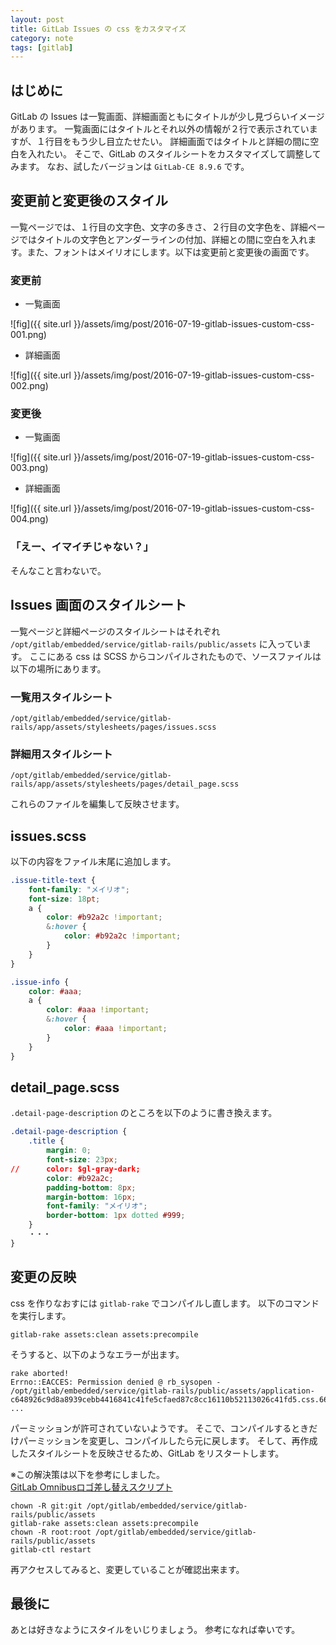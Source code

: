 ```yaml
---
layout: post
title: GitLab Issues の css をカスタマイズ
category: note
tags: [gitlab]
---
```


## はじめに

GitLab の Issues は一覧画面、詳細画面ともにタイトルが少し見づらいイメージがあります。
一覧画面にはタイトルとそれ以外の情報が２行で表示されていますが、１行目をもう少し目立たせたい。
詳細画面ではタイトルと詳細の間に空白を入れたい。
そこで、GitLab のスタイルシートをカスタマイズして調整してみます。
なお、試したバージョンは `GitLab-CE 8.9.6` です。

## 変更前と変更後のスタイル

一覧ページでは、１行目の文字色、文字の多きさ、２行目の文字色を、詳細ページではタイトルの文字色とアンダーラインの付加、詳細との間に空白を入れます。また、フォントはメイリオにします。以下は変更前と変更後の画面です。

### 変更前

* 一覧画面

![fig]({{ site.url }}/assets/img/post/2016-07-19-gitlab-issues-custom-css-001.png)

* 詳細画面

![fig]({{ site.url }}/assets/img/post/2016-07-19-gitlab-issues-custom-css-002.png)

### 変更後

* 一覧画面

![fig]({{ site.url }}/assets/img/post/2016-07-19-gitlab-issues-custom-css-003.png)

* 詳細画面

![fig]({{ site.url }}/assets/img/post/2016-07-19-gitlab-issues-custom-css-004.png)

### 「えー、イマイチじゃない？」
そんなこと言わないで。

## Issues 画面のスタイルシート

一覧ページと詳細ページのスタイルシートはそれぞれ `/opt/gitlab/embedded/service/gitlab-rails/public/assets` に入っています。
ここにある css は SCSS からコンパイルされたもので、ソースファイルは以下の場所にあります。

### 一覧用スタイルシート

	/opt/gitlab/embedded/service/gitlab-rails/app/assets/stylesheets/pages/issues.scss

### 詳細用スタイルシート

	/opt/gitlab/embedded/service/gitlab-rails/app/assets/stylesheets/pages/detail_page.scss

これらのファイルを編集して反映させます。

## issues.scss

以下の内容をファイル末尾に追加します。

```css
.issue-title-text {
    font-family: "メイリオ";
    font-size: 18pt;
    a {
        color: #b92a2c !important;
        &:hover {
            color: #b92a2c !important;
        }
    }
}

.issue-info {
    color: #aaa;
    a {
        color: #aaa !important;
        &:hover {
            color: #aaa !important;
        }
    }
}
```

## detail_page.scss

`.detail-page-description` のところを以下のように書き換えます。

```css
.detail-page-description {
    .title {
        margin: 0;
        font-size: 23px;
//      color: $gl-gray-dark;
        color: #b92a2c;
        padding-bottom: 8px;
        margin-bottom: 16px;
        font-family: "メイリオ";
        border-bottom: 1px dotted #999;
    }
    ・・・
}
```


## 変更の反映

css を作りなおすには `gitlab-rake` でコンパイルし直します。
以下のコマンドを実行します。

```
gitlab-rake assets:clean assets:precompile
```

そうすると、以下のようなエラーが出ます。

```
rake aborted!
Errno::EACCES: Permission denied @ rb_sysopen - /opt/gitlab/embedded/service/gitlab-rails/public/assets/application-c648926c9d8a8939cebb4416841c41fe5cfaed87c8cc16110b52113026c41fd5.css.66282720.7223.147474
...
```

パーミッションが許可されていないようです。
そこで、コンパイルするときだけパーミッションを変更し、コンパイルしたら元に戻します。
そして、再作成したスタイルシートを反映させるため、GitLab をリスタートします。

※この解決策は以下を参考にしました。  
[GitLab Omnibusロゴ差し替えスクリプト](http://qiita.com/hiconyan/items/7c5cdc6965c7eb44f1b5)

```
chown -R git:git /opt/gitlab/embedded/service/gitlab-rails/public/assets
gitlab-rake assets:clean assets:precompile
chown -R root:root /opt/gitlab/embedded/service/gitlab-rails/public/assets
gitlab-ctl restart
```

再アクセスしてみると、変更していることが確認出来ます。

## 最後に

あとは好きなようにスタイルをいじりましょう。
参考になれば幸いです。
